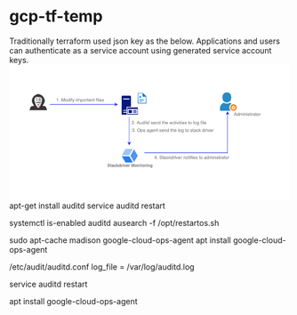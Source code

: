 # gcp-tf-temp

Traditionally terraform used json key as the below. Applications and users can authenticate as a service account using generated service account keys. 
![Alt text](alert-modify-file/images.png?raw=true "Title")
apt-get install auditd
service auditd restart

systemctl is-enabled auditd
ausearch -f  /opt/restartos.sh

sudo apt-cache madison google-cloud-ops-agent
apt install google-cloud-ops-agent




/etc/audit/auditd.conf
log_file = /var/log/auditd.log


service auditd restart


apt install google-cloud-ops-agent

